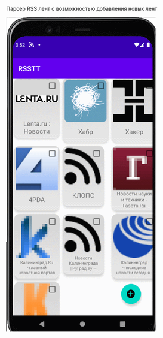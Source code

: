 Парсер RSS лент с возможностью добавления новых лент

![alt text](https://github.com/Taras281/RSSTT/blob/master/RSSTT.png)
